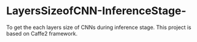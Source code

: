 # LayersSizeofCNN-InferenceStage-
To get the each layers size of CNNs during inference stage. This project is based on Caffe2 framework.
